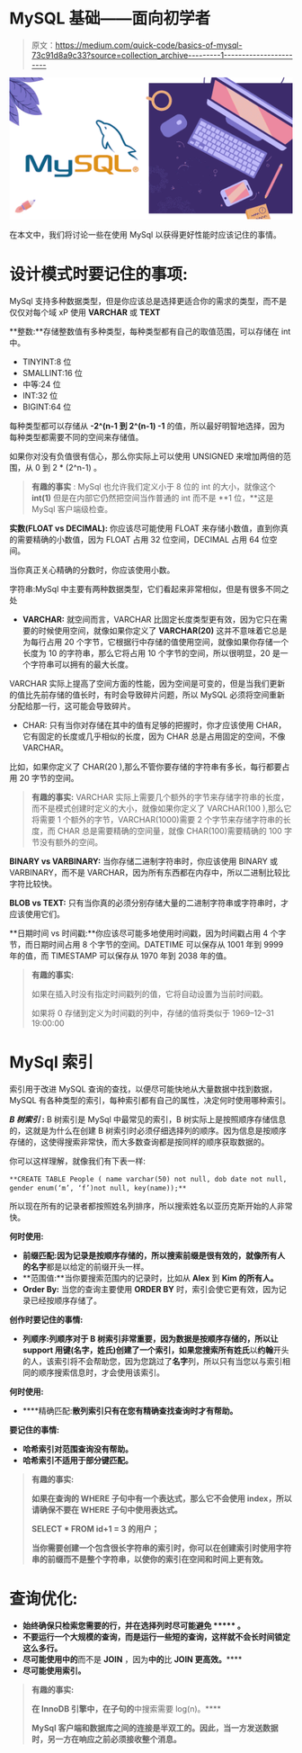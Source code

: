 # MySQL 基础——面向初学者

> 原文：<https://medium.com/quick-code/basics-of-mysql-73c91d8a9c33?source=collection_archive---------1----------------------->

![](img/190af608f72543a3750ba6164b2707de.png)

在本文中，我们将讨论一些在使用 MySql 以获得更好性能时应该记住的事情。

# 设计模式时要记住的事项:

MySql 支持多种数据类型，但是你应该总是选择更适合你的需求的类型，而不是仅仅对每个域 xP 使用 **VARCHAR** 或 **TEXT**

**整数:**存储整数值有多种类型，每种类型都有自己的取值范围，可以存储在 int 中。

*   TINYINT:8 位
*   SMALLINT:16 位
*   中等:24 位
*   INT:32 位
*   BIGINT:64 位

每种类型都可以存储从 **-2^(n-1 到 2^(n-1) -1** 的值，所以最好明智地选择，因为每种类型都需要不同的空间来存储值。

如果你对没有负值很有信心，那么你实际上可以使用 UNSIGNED 来增加两倍的范围，从 0 到 2 * (2^n-1) 。

> **有趣的事实** : MySql 也允许我们定义小于 8 位的 int 的大小，就像这个 **int(1)** 但是在内部它仍然把空间当作普通的 int 而不是 **1 位，**这是 MySql 客户端级检查。

**实数(FLOAT vs DECIMAL):** 你应该尽可能使用 FLOAT 来存储小数值，直到你真的需要精确的小数值，因为 FLOAT 占用 32 位空间，DECIMAL 占用 64 位空间。

当你真正关心精确的分数时，你应该使用小数。

字符串:MySql 中主要有两种数据类型，它们看起来非常相似，但是有很多不同之处

*   **VARCHAR:** 就空间而言，VARCHAR 比固定长度类型更有效，因为它只在需要的时候使用空间，就像如果你定义了 **VARCHAR(20)** 这并不意味着它总是为每行占用 20 个字节，它根据行中存储的值使用空间，就像如果你存储一个长度为 10 的字符串，那么它将占用 10 个字节的空间，所以很明显，20 是一个字符串可以拥有的最大长度。

VARCHAR 实际上提高了空间方面的性能，因为空间是可变的，但是当我们更新的值比先前存储的值长时，有时会导致碎片问题，所以 MySQL 必须将空间重新分配给那一行，这可能会导致碎片。

*   CHAR: 只有当你对存储在其中的值有足够的把握时，你才应该使用 CHAR，它有固定的长度或几乎相似的长度，因为 CHAR 总是占用固定的空间，不像 VARCHAR。

比如，如果你定义了 CHAR(20 ),那么不管你要存储的字符串有多长，每行都要占用 20 字节的空间。

> **有趣的事实:** VARCHAR 实际上需要几个额外的字节来存储字符串的长度，而不是模式创建时定义的大小，就像如果你定义了 VARCHAR(100 ),那么它将需要 1 个额外的字节，VARCHAR(1000)需要 2 个字节来存储字符串的长度，而 CHAR 总是需要精确的空间量，就像 CHAR(100)需要精确的 100 字节没有额外的空间。

**BINARY vs VARBINARY:** 当你存储二进制字符串时，你应该使用 BINARY 或 VARBINARY，而不是 VARCHAR，因为所有东西都在内存中，所以二进制比较比字符比较快。

**BLOB vs TEXT:** 只有当你真的必须分别存储大量的二进制字符串或字符串时，才应该使用它们。

**日期时间 vs 时间戳:**你应该尽可能多地使用时间戳，因为时间戳占用 4 个字节，而日期时间占用 8 个字节的空间。DATETIME 可以保存从 1001 年到 9999 年的值，而 TIMESTAMP 可以保存从 1970 年到 2038 年的值。

> **有趣的事实:**
> 
> 如果在插入时没有指定时间戳列的值，它将自动设置为当前时间戳。
> 
> 如果将 0 存储到定义为时间戳的列中，存储的值将类似于 1969–12–31 19:00:00

# MySql 索引

索引用于改进 MySQL 查询的查找，以便尽可能快地从大量数据中找到数据，MySQL 有各种类型的索引，每种索引都有自己的属性，决定何时使用哪种索引。

***B 树索引* :** B 树索引是 MySql 中最常见的索引，B 树实际上是按照顺序存储信息的，这就是为什么在创建 B 树索引时必须仔细选择列的顺序。因为信息是按顺序存储的，这使得搜索非常快，而大多数查询都是按同样的顺序获取数据的。

你可以这样理解，就像我们有下表一样:

```
**CREATE TABLE People ( name varchar(50) not null, dob date not null, gender enum(‘m’, ‘f’)not null, key(name));**
```

所以现在所有的记录者都按照姓名列排序，所以搜索姓名以亚历克斯开始的人非常快。

**何时使用:**

*   **前缀匹配:**因为记录是按顺序存储的，所以搜索前缀是很有效的，就像所有人的**名字**都是以给定的前缀开头一样。
*   **范围值:**当你要搜索范围内的记录时，比如从 **Alex** 到 **Kim 的所有人。**
*   **Order By:** 当您的查询主要使用 **ORDER BY** 时，索引会使它更有效，因为记录已经按顺序存储了。

**创作时要记住的事情:**

*   **列顺序:**列顺序对于 B 树索引非常重要，因为数据是按顺序存储的，所以让 support 用**键(名字，姓氏)**创建了一个索引，如果您搜索所有**姓氏**以**约翰**开头的人，该索引将不会帮助您，因为您跳过了**名字**列，所以只有当您以与索引相同的顺序搜索信息时，才会使用该索引。

****何时使用:****

*   ****精确匹配:**散列索引只有在您有精确查找查询时才有帮助。**

****要记住的事情:****

*   **哈希索引对范围查询没有帮助。**
*   **哈希索引不适用于部分键匹配。**

> ****有趣的事实:****
> 
> **如果在查询的 WHERE 子句中有一个表达式，那么它不会使用 index，所以请确保不要在 WHERE 子句中使用表达式。**
> 
> **SELECT * FROM id+1 = 3 的用户；**
> 
> **当你需要创建一个包含很长字符串的索引时，你可以在创建索引时使用字符串的前缀而不是整个字符串，以使你的索引在空间和时间上更有效。**

# ****查询优化:****

*   **始终确保只检索您需要的行，并在选择列时尽可能避免 ***** 。**
*   **不要运行一个大规模的查询，而是运行一些短的查询，这样就不会长时间锁定这么多行。**
*   **尽可能使用中的**而不是 **JOIN** ，因为**中的**比 **JOIN 更高效。******
*   **尽可能使用索引。**

> ****有趣的事实:****
> 
> **在 InnoDB 引擎中，在子句的**中搜索需要 log(n)。****
> 
> **MySql 客户端和数据库之间的连接是半双工的。因此，当一方发送数据时，另一方在响应之前必须接收整个消息。**